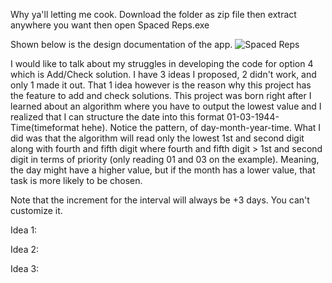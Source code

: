 Why ya'll letting me cook.
Download the folder as zip file then extract anywhere you want then open Spaced Reps.exe


Shown below is the design documentation of the app.
![Spaced Reps](https://github.com/linuxlaber/Spaced-Reps/assets/170599771/d73e85ae-2868-47cf-abe5-325ed9990ecf)

I would like to talk about my struggles in developing the code for option 4 which is Add/Check solution. I have 3 ideas I proposed, 2 didn't work, and only 1 made it out. That 1 idea however is the reason why this project has the feature to add and check solutions. This project was born right after I learned about an algorithm where you have to output the lowest value and I realized that I can structure the date into this format 01-03-1944-Time(timeformat hehe). Notice the pattern, of day-month-year-time. What I did was that the algorithm will read only the lowest 1st and second digit along with fourth and fifth digit where fourth and fifth digit > 1st and second digit in terms of priority (only reading 01 and 03 on the example). Meaning, the day might have a higher value, but if the month has a lower value, that task is more likely to be chosen.

Note that the increment for the interval will always be +3 days. You can't customize it.

Idea 1:

Idea 2:

Idea 3:


